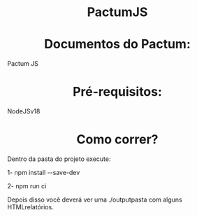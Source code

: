 <h1 align="center"> PactumJS </h1>




<h1 align="center"> Documentos do Pactum:  </h1>
Pactum JS

<h1 align="center"> Pré-requisitos:  </h1>
NodeJSv18

<h1 align="center"> Como correr?  </h1>

Dentro da pasta do projeto execute:

1- npm install --save-dev

2- npm run ci

Depois disso você deverá ver uma ./outputpasta com alguns HTMLrelatórios.





